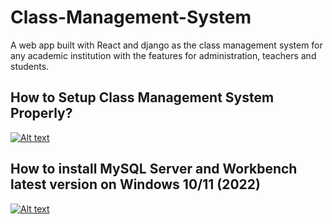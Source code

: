 # Class-Management-System
A web app built with React and django as the class management system for any academic institution with the features for administration, teachers and students. 

## How to Setup Class Management System Properly?
[![Alt text](https://img.youtube.com/vi/2drDx6QM3u0/0.jpg)](https://www.youtube.com/watch?v=2drDx6QM3u0)


## How to install MySQL Server and Workbench latest version on Windows 10/11 (2022)
[![Alt text](https://img.youtube.com/vi/JZT-hMRu66I/0.jpg)](https://www.youtube.com/watch?v=JZT-hMRu66I)

